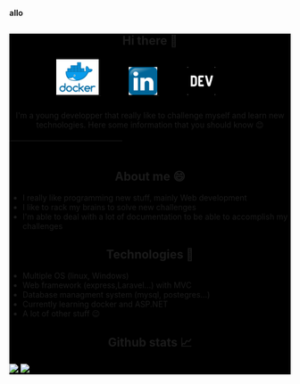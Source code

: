 <p style="font-weight: bold;">allo</p>
<main style="background-color: black;">

<style>
            .logo{
                margin-right:10%;
                transition: transform .2s;
            }

            .logo > img:hover{
                transform: scale(1.1); 
            }

            .presentation{
                margin-top: 5%;
                text-align: center;
            }

            hr{
                width:40%;
                margin-top: 4%;
                margin-bottom: 10%;
            }
    


    .stats >img{
        cursor:move;
        transition: transform .2s;
    }
    .stats > img:hover{
        transform: scale(1.1); 
    }

</style>

<div align="center">
                <h2 class="hello" style="margin-bottom:4%;">Hi there 👋</h2>
                <a class="logo" href="https://hub.docker.com/u/emssy">
                    <img src="logos/docker.png" width=15%>
                </a>
                <a class="logo" href="https://www.linkedin.com/in/marc-antoine-ricard-74a364204/">
                    <img src="logos/linkedinLogo.png" width=10%>
                </a>
                <a class="logo" href="https://dev.to/ricm55">
                    <img src="logos/devto.png" width=10%>
                </a>
            </div>
<div class="presentation">
            <p>I'm a young developper that really like to challenge myself and learn new technologies. Here some information that you should know  😊</p>
        </div>
<hr/>

<div class="flex-container">
   <div>
        <h2 align="center"> About me 😄</h2>
        <ul>
            <li> I really like programming new stuff, mainly Web development </li>
            <li>I like to rack my brains to solve new challenges</li>
            <li>I'm able to deal with a lot of documentation to be able to accomplish my challenges</li>
        </ul>
    </div>
    <div>
        <h2 align="center"> Technologies 🤖</h2>
        <ul>
            <li>Multiple OS (linux, Windows)</li>
            <li>Web framework (express,Laravel...) with MVC</li>
            <li>Database managment system (mysql, postegres...)</li>
            <li>Currently learning docker and ASP.NET</li>
            <li>A lot of other stuff 😉</li>
        </ul>
    </div>
</div>
<div class="stats">
        <h2 align="center"> Github stats 📈</h2>
        <img src="https://github-readme-stats.vercel.app/api?username=ricm55&show_icons=true&theme=dark"></img>
        <img src="https://github-readme-stats.vercel.app/api/top-langs/?username=ricm55&theme=dark">
        </img>
    </div>
</main>



    

    

    